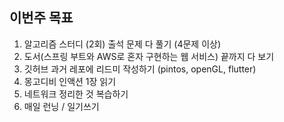## 이번주 목표

1. 알고리즘 스터디 (2회) 출석 문제 다 풀기 (4문제 이상)
2. 도서(스프링 부트와 AWS로 혼자 구현하는 웹 서비스) 끝까지 다 보기
3. 깃허브 과거 레포에 리드미 작성하기 (pintos, openGL, flutter)
4. 몽고디비 인액션 1장 읽기
5. 네트워크 정리한 것 복습하기
6. 매일 런닝 / 일기쓰기

